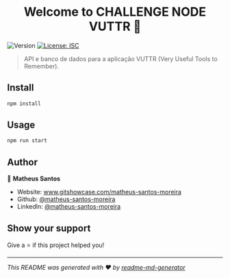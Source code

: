 <h1 align="center">Welcome to CHALLENGE NODE VUTTR 👋</h1>
<p>
  <img alt="Version" src="https://img.shields.io/badge/version-1.0.0-blue.svg?cacheSeconds=2592000" />
  <a href="#" target="_blank">
    <img alt="License: ISC" src="https://img.shields.io/badge/License-ISC-yellow.svg" />
  </a>
</p>

> API e banco de dados para a aplicação VUTTR (Very Useful Tools to Remember).

## Install

```sh
npm install
```

## Usage

```sh
npm run start
```

## Author

👤 **Matheus Santos**

* Website: www.gitshowcase.com/matheus-santos-moreira
* Github: [@matheus-santos-moreira](https://github.com/matheus-santos-moreira)
* LinkedIn: [@matheus-santos-moreira](https://linkedin.com/in/matheus-santos-moreira)

## Show your support

Give a ⭐️ if this project helped you!

***
_This README was generated with ❤️ by [readme-md-generator](https://github.com/kefranabg/readme-md-generator)_